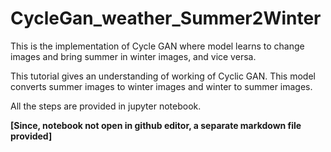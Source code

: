 # CycleGan_weather_Summer2Winter
This is the implementation of Cycle GAN where model learns to change images and bring summer in winter images, and vice versa.

This tutorial gives an understanding of working of Cyclic GAN. This model converts summer images to winter images and winter to summer
images.

All the steps are provided in jupyter notebook.

**[Since, notebook not open in github editor, a separate markdown file provided]**

